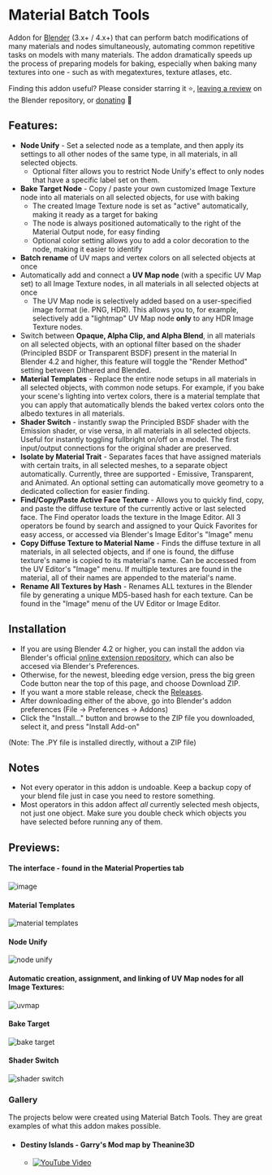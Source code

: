 # Material Batch Tools
Addon for [Blender](https://www.blender.org/) (3.x+ / 4.x+) that can perform batch modifications of many materials and nodes simultaneously, automating common repetitive tasks on models with many materials. The addon dramatically speeds up the process of preparing models for baking, especially when baking many textures into one - such as with megatextures, texture atlases, etc.

Finding this addon useful? Please consider starring it ⭐, [leaving a review](https://extensions.blender.org/add-ons/matbatchtools/reviews/new/) on the Blender repository, or [donating](https://ko-fi.com/theanine3d) 🙂<br>

## Features:
- **Node Unify** - Set a selected node as a template, and then apply its settings to all other nodes of the same type, in all materials, in all selected objects.
	- Optional filter allows you to restrict Node Unify's effect to only nodes that have a specific label set on them. 
- **Bake Target Node** - Copy / paste your own customized Image Texture node into all materials on all selected objects, for use with baking
	- The created Image Texture node is set as "active" automatically, making it ready as a target for baking
	- The node is always positioned automatically to the right of the Material Output node, for easy finding
	- Optional color setting allows you to add a color decoration to the node, making it easier to identify
- **Batch rename** of UV maps and vertex colors on all selected objects at once
- Automatically add and connect a **UV Map node** (with a specific UV Map set) to all Image Texture nodes, in all materials in all selected objects at once
	- The UV Map node is selectively added based on a user-specified image format (ie. PNG, HDR). This allows you to, for example, selectively add a "lightmap" UV Map node **only** to any HDR Image Texture nodes.
- Switch between **Opaque, Alpha Clip, and Alpha Blend**, in all materials on all selected objects, with an optional filter based on the shader (Principled BSDF or Transparent BSDF) present in the material In Blender 4.2 and higher, this feature will toggle the "Render Method" setting between Dithered and Blended.
- **Material Templates** - Replace the entire node setups in all materials in all selected objects, with common node setups. For example, if you bake your scene's lighting into vertex colors, there is a material template that you can apply that automatically blends the baked vertex colors onto the albedo textures in all materials.
- **Shader Switch** - instantly swap the Principled BSDF shader with the Emission shader, or vise versa, in all materials in all selected objects. Useful for instantly toggling fullbright on/off on a model. The first input/output connections for the original shader are preserved.
- **Isolate by Material Trait** - Separates faces that have assigned materials with certain traits, in all selected meshes, to a separate object automatically. Currently, three are supported - Emissive, Transparent, and Animated. An optional setting can automatically move geometry to a dedicated collection for easier finding.
- **Find/Copy/Paste Active Face Texture** - Allows you to quickly find, copy, and paste the diffuse texture of the currently active or last selected face. The Find operator loads the texture in the Image Editor. All 3 operators be found by search and assigned to your Quick Favorites for easy access, or accessed via Blender's Image Editor's "Image" menu
- **Copy Diffuse Texture to Material Name** - Finds the diffuse texture in all materials, in all selected objects, and if one is found, the diffuse texture's name is copied to its material's name. Can be accessed from the UV Editor's "Image" menu. If multiple textures are found in the material, all of their names are appended to the material's name.
- **Rename All Textures by Hash** - Renames ALL textures in the Blender file by generating a unique MD5-based hash for each texture. Can be found in the "Image" menu of the UV Editor or Image Editor.


## Installation
- If you are using Blender 4.2 or higher, you can install the addon via Blender's official [online extension repository](https://extensions.blender.org/add-ons/matbatchtools/), which can also be accesed via Blender's Preferences.
- Otherwise, for the newest, bleeding edge version, press the big green Code button near the top of this page, and choose Download ZIP.
- If you want a more stable release, check the [Releases](https://github.com/theanine3D/mat-batch-tools/releases).
- After downloading either of the above, go into Blender's addon preferences (File → Preferences → Addons)
- Click the "Install..." button and browse to the ZIP file you downloaded, select it, and press "Install Add-on"

(Note: The .PY file is installed directly, without a ZIP file)

## Notes
- Not every operator in this addon is undoable. Keep a backup copy of your blend file just in case you need to restore something.
- Most operators in this addon affect *all* currently selected mesh objects, not just one object. Make sure you double check which objects you have selected before running any of them.

## Previews:
#### The interface - found in the Material Properties tab
![image](https://github.com/user-attachments/assets/6db25d56-e53d-4c76-aef4-9f5956741eaa)

#### Material Templates ####
![material templates](https://github.com/theanine3D/mat-batch-tools/assets/88953117/56ec9b27-e3c5-4f90-aa13-68e6ae8bcc0c)

#### Node Unify
![node unify](https://user-images.githubusercontent.com/88953117/209483715-d8592e98-56a3-4a8d-aa3f-aaf95896e1bb.gif)

#### Automatic creation, assignment, and linking of UV Map nodes for all Image Textures:
![uvmap](https://user-images.githubusercontent.com/88953117/209455488-7ef92550-09c1-439a-ae89-39ad8fc48348.gif)

#### Bake Target
![bake target](https://user-images.githubusercontent.com/88953117/209455528-a3690ce7-2004-47b0-acf5-56c7c9eac398.gif)

#### Shader Switch
![shader switch](https://user-images.githubusercontent.com/88953117/209982952-27bddc61-4a7b-4780-a849-b3f85af73a4e.gif)


### Gallery
The projects below were created using Material Batch Tools. They are great examples of what this addon makes possible.
- #### Destiny Islands - Garry's Mod map by Theanine3D
  - [![YouTube Video](https://github.com/user-attachments/assets/57a5d834-cf59-41b4-ba26-dbfc92e0772a)](https://www.youtube.com/watch?v=bWywVC6aR9M)


